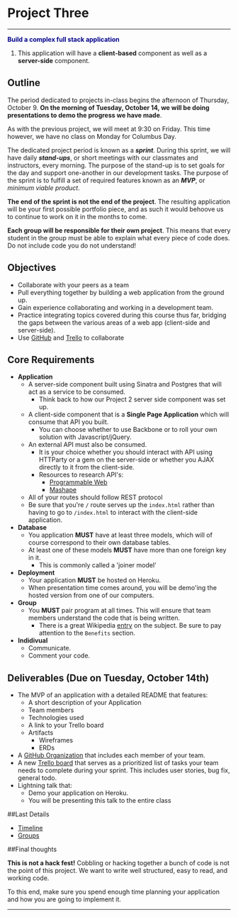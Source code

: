 # Project Three

---

**<span style="color:darkblue">Build a complex full stack application </span>**

1. This application will have a **client-based** component as well as a **server-side** component.

## Outline

The period dedicated to projects in-class begins the afternoon of Thursday, October 9. **On the morning of Tuesday, October 14, we will be doing presentations to demo the progress we have made**.

As with the previous project, we will meet at 9:30 on Friday. This time however, we have no class on Monday for Columbus Day.

The dedicated project period is known as a ***sprint***. During this sprint, we will have daily ***stand-ups***, or short meetings with our classmates and instructors, every morning. The purpose of the stand-up is to set goals for the day and support one-another in our development tasks. The purpose of the sprint is to fulfill a set of required features known as an ***MVP***, or *minimum viable product*.

**The end of the sprint is not the end of the project**. The resulting application will be your first possible portfolio piece, and as such it would behoove us to continue to work on it in the months to come.

**Each group will be responsible for their own project**. This means that every student in the group  must be able to explain what every piece of code does. Do not include code you do not understand!

## Objectives

- Collaborate with your peers as a team
- Pull everything together by building a web application from the ground up.
- Gain experience collaborating and working in a development team.
- Practice integrating topics covered during this course thus far, bridging the gaps between the various areas of a web app (client-side and server-side).
- Use [GitHub](https://help.github.com/categories/63/articles) and [Trello](https://trello.com/) to collaborate


## Core Requirements
- __Application__
    - A server-side component built using Sinatra and Postgres that will act as a service to be consumed.
      - Think back to how our Project 2 server side component was set up.
    - A client-side component that is a **Single Page Application** which will consume that API you built.
      - You can choose whether to use Backbone or to roll your own solution with Javascript/jQuery.
    - An external API must also be consumed.
      - It is your choice whether you should interact with API using HTTParty or a gem on the server-side or whether you AJAX directly to it from the client-side.
      - Resources to research API's:
        - [Programmable Web](http://www.programmableweb.com/)
        - [Mashape](https://www.mashape.com/)
    - All of your routes should follow REST protocol
    - Be sure that you're `/` route serves up the `index.html` rather than having to go to `/index.html` to interact with the client-side application.
- __Database__
  - You application **MUST** have at least three models, which will of course correspond to their own database tables.
  - At least one of these models **MUST** have more than one foreign key in it.
    - This is commonly called a 'joiner model'
- __Deployment__
  - Your application **MUST** be hosted on Heroku.
  - When presentation time comes around, you will be demo'ing the hosted version from one of our computers.
- __Group__
  - You **MUST** pair program at all times. This will ensure that team members understand the code that is being written.
    - There is a great Wikipedia [entry](http://en.wikipedia.org/wiki/Pair_programming) on the subject. Be sure to pay attention to the `Benefits` section.
- __Indidivual__
    - Communicate.
    - Comment your code.

## Deliverables (Due on Tuesday, October 14th)

- The MVP of an application with a detailed README that features:
    - A short description of your Application
    - Team members
    - Technologies used
    - A link to your Trello board
    - Artifacts
      - Wireframes
      - ERDs
- A [GitHub Organization](https://github.com/blog/674-introducing-organizations) that includes each member of your team.
- A new [Trello board](https://trello.com/) that serves as a prioritized list of tasks your team needs to complete during your sprint. This includes user stories, bug fix, general todo.
- Lightning talk that:
    - Demo your application on Heroku.
    - You will be presenting this talk to the entire class


##Last Details
- [Timeline][timeline]
- [Groups][groups]


<!-- Links -->

[timeline]: timeline.md
[groups]: groups.md

##Final thoughts

**This is not a hack fest!** Cobbling or hacking together a bunch of code is not the point of this project. We want to write well structured, easy to read, and working code.

To this end, make sure you spend enough time planning your application and how you are going to implement it.

---
